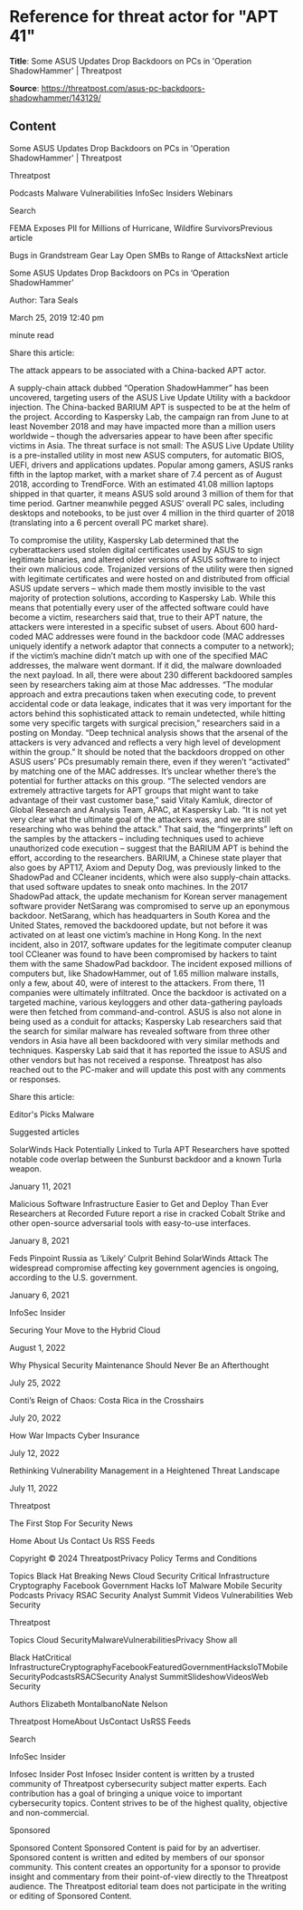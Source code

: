 # Reference for threat actor for "APT 41"

**Title**: Some ASUS Updates Drop Backdoors on PCs in 'Operation ShadowHammer' | Threatpost

**Source**: https://threatpost.com/asus-pc-backdoors-shadowhammer/143129/

## Content


























Some ASUS Updates Drop Backdoors on PCs in 'Operation ShadowHammer' | Threatpost


























































 












Threatpost


Podcasts
Malware
Vulnerabilities
InfoSec Insiders
Webinars



 





 Search














FEMA Exposes PII for Millions of Hurricane, Wildfire SurvivorsPrevious article 

Bugs in Grandstream Gear Lay Open SMBs to Range of AttacksNext article 










Some ASUS Updates Drop Backdoors on PCs in ‘Operation ShadowHammer’












Author: 
Tara Seals


March 25, 2019  12:40 pm












 minute read
											


Share this article:





 










The attack appears to be associated with a China-backed APT actor.


A supply-chain attack dubbed “Operation ShadowHammer” has been uncovered, targeting users of the ASUS Live Update Utility with a backdoor injection. The China-backed BARIUM APT is suspected to be at the helm of the project.
According to Kaspersky Lab, the campaign ran from June to at least November 2018 and may have impacted more than a million users worldwide – though the adversaries appear to have been after specific victims in Asia.
The threat surface is not small: The ASUS Live Update Utility is a pre-installed utility in most new ASUS computers, for automatic BIOS, UEFI, drivers and applications updates. Popular among gamers, ASUS ranks fifth in the laptop market, with a market share of 7.4 percent as of August 2018, according to TrendForce. With an estimated 41.08 million laptops shipped in that quarter, it means ASUS sold around 3 million of them for that time period. Gartner meanwhile pegged ASUS’ overall PC sales, including desktops and notebooks, to be just over 4 million in the third quarter of 2018 (translating into a 6 percent overall PC market share).

To compromise the utility, Kaspersky Lab determined that the cyberattackers used stolen digital certificates used by ASUS to sign legitimate binaries, and altered older versions of ASUS software to inject their own malicious code. Trojanized versions of the utility were then signed with legitimate certificates and were hosted on and distributed from official ASUS update servers – which made them mostly invisible to the vast majority of protection solutions, according to Kaspersky Lab.
While this means that potentially every user of the affected software could have become a victim, researchers said that, true to their APT nature, the attackers were interested in a specific subset of users. About 600 hard-coded MAC addresses were found in the backdoor code (MAC addresses uniquely identify a network adaptor that connects a computer to a network); if the victim’s machine didn’t match up with one of the specified MAC addresses, the malware went dormant. If it did, the malware downloaded the next payload.
In all, there were about 230 different backdoored samples seen by researchers taking aim at those Mac addresses.
“The modular approach and extra precautions taken when executing code, to prevent accidental code or data leakage, indicates that it was very important for the actors behind this sophisticated attack to remain undetected, while hitting some very specific targets with surgical precision,” researchers said in a posting on Monday. “Deep technical analysis shows that the arsenal of the attackers is very advanced and reflects a very high level of development within the group.”
It should be noted that the backdoors dropped on other ASUS users’ PCs presumably remain there, even if they weren’t “activated” by matching one of the MAC addresses. It’s unclear whether there’s the potential for further attacks on this group.
“The selected vendors are extremely attractive targets for APT groups that might want to take advantage of their vast customer base,” said Vitaly Kamluk, director of Global Research and Analysis Team, APAC, at Kaspersky Lab. “It is not yet very clear what the ultimate goal of the attackers was, and we are still researching who was behind the attack.”
That said, the “fingerprints” left on the samples by the attackers – including techniques used to achieve unauthorized code execution – suggest that the BARIUM APT is behind the effort, according to the researchers. BARIUM, a Chinese state player that also goes by APT17, Axiom and Deputy Dog, was previously linked to the ShadowPad and CCleaner incidents, which were also supply-chain attacks. that used software updates to sneak onto machines.
In the 2017 ShadowPad attack, the update mechanism for Korean server management software provider NetSarang was compromised to serve up an eponymous backdoor. NetSarang, which has headquarters in South Korea and the United States, removed the backdoored update, but not before it was activated on at least one victim’s machine in Hong Kong.
In the next incident, also in 2017, software updates for the legitimate computer cleanup tool CCleaner was found to have been compromised by hackers to taint them with the same ShadowPad backdoor. The incident exposed millions of computers but, like ShadowHammer, out of 1.65 million malware installs, only a few, about 40, were of interest to the attackers. From there, 11 companies were ultimately infiltrated. Once the backdoor is activated on a targeted machine, various keyloggers and other data-gathering payloads were then fetched from command-and-control.
ASUS is also not alone in being used as a conduit for attacks; Kaspersky Lab researchers said that the search for similar malware has revealed software from three other vendors in Asia have all been backdoored with very similar methods and techniques.
Kaspersky Lab said that it has reported the issue to ASUS and other vendors but has not received a response. Threatpost has also reached out to the PC-maker and will update this post with any comments or responses.
 




Share this article:





 







Editor's Picks
Malware










Suggested articles





 

SolarWinds Hack Potentially Linked to Turla APT
Researchers have spotted notable code overlap between the Sunburst backdoor and a known Turla weapon.


January 11, 2021








 

Malicious Software Infrastructure Easier to Get and Deploy Than Ever
Researchers at Recorded Future report a rise in cracked Cobalt Strike and other open-source adversarial tools with easy-to-use interfaces.


January 8, 2021








 

Feds Pinpoint Russia as ‘Likely’ Culprit Behind SolarWinds Attack
The widespread compromise affecting key government agencies is ongoing, according to the U.S. government.


January 6, 2021










InfoSec Insider






Securing Your Move to the Hybrid Cloud


August 1, 2022









Why Physical Security Maintenance Should Never Be an Afterthought


July 25, 2022









Conti’s Reign of Chaos: Costa Rica in the Crosshairs


July 20, 2022









How War Impacts Cyber Insurance


July 12, 2022









Rethinking Vulnerability Management in a Heightened Threat Landscape


July 11, 2022







 





 






Threatpost

The First Stop For Security News



Home
About Us
Contact Us
RSS Feeds
 



Copyright © 2024 ThreatpostPrivacy Policy
Terms and Conditions
 

 


Topics
Black Hat
Breaking News
Cloud Security
Critical Infrastructure
Cryptography
Facebook
Government
Hacks
IoT
Malware
Mobile Security
Podcasts
Privacy
RSAC
Security Analyst Summit
Videos
Vulnerabilities
Web Security















Threatpost



 









Topics
Cloud SecurityMalwareVulnerabilitiesPrivacy
Show all

Black HatCritical InfrastructureCryptographyFacebookFeaturedGovernmentHacksIoTMobile SecurityPodcastsRSACSecurity Analyst SummitSlideshowVideosWeb Security

Authors
Elizabeth MontalbanoNate Nelson

Threatpost
HomeAbout UsContact UsRSS Feeds 





 Search










 












InfoSec Insider

Infosec Insider Post
Infosec Insider content is written by a trusted community of Threatpost cybersecurity subject matter experts. Each contribution has a goal of bringing a unique voice to important cybersecurity topics. Content strives to be of the highest quality, objective and non-commercial.












Sponsored

Sponsored Content
Sponsored Content is paid for by an advertiser. Sponsored content is written and edited by members of our sponsor community. This content creates an opportunity for a sponsor to provide insight and commentary from their point-of-view directly to the Threatpost audience. The Threatpost editorial team does not participate in the writing or editing of Sponsored Content.














